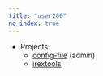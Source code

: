 ```yaml
---
title: "user200"
no_index: true
---
```


* Projects:
  * [config-file](/projects/config-file/) (admin)
  * [irextools](/projects/irextools/)